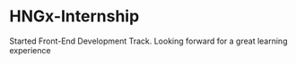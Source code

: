 # HNGx-Internship
Started Front-End Development Track.
Looking forward for a great learning experience

